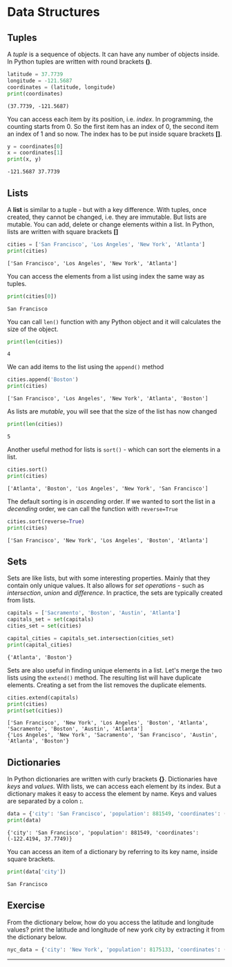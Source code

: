 # Data Structures

## Tuples

A *tuple* is a sequence of objects. It can have any number of objects inside. In Python tuples are written with round brackets **()**. 


```python
latitude = 37.7739
longitude = -121.5687
coordinates = (latitude, longitude)
print(coordinates)
```

    (37.7739, -121.5687)


You can access each item by its position, i.e. *index*. In programming, the counting starts from 0. So the first item has an index of 0, the second item an index of 1 and so now. The index has to be put inside square brackets **[]**.


```python
y = coordinates[0]
x = coordinates[1]
print(x, y)
```

    -121.5687 37.7739


## Lists

A **list** is similar to a tuple - but with a key difference. With tuples, once created, they cannot be changed, i.e. they are immutable. But lists are mutable. You can add, delete or change elements within a list.  In Python, lists are written with square brackets **[]**


```python
cities = ['San Francisco', 'Los Angeles', 'New York', 'Atlanta']
print(cities)
```

    ['San Francisco', 'Los Angeles', 'New York', 'Atlanta']


You can access the elements from a list using index the same way as tuples.


```python
print(cities[0])
```

    San Francisco


You can call `len()` function with any Python object and it will calculates the size of the object.


```python
print(len(cities))
```

    4


We can add items to the list using the `append()` method


```python
cities.append('Boston')
print(cities)
```

    ['San Francisco', 'Los Angeles', 'New York', 'Atlanta', 'Boston']


As lists are *mutable*, you will see that the size of the list has now changed


```python
print(len(cities))
```

    5


Another useful method for lists is `sort()` - which can sort the elements in a list.


```python
cities.sort()
print(cities)
```

    ['Atlanta', 'Boston', 'Los Angeles', 'New York', 'San Francisco']


The default sorting is in *ascending* order. If we wanted to sort the list in a *decending* order, we can call the function with `reverse=True`


```python
cities.sort(reverse=True)
print(cities)
```

    ['San Francisco', 'New York', 'Los Angeles', 'Boston', 'Atlanta']


## Sets

Sets are like lists, but with some interesting properties. Mainly that they contain only unique values. It also allows for *set operations* - such as *intersection*, *union* and *difference*. In practice, the sets are typically created from lists.


```python
capitals = ['Sacramento', 'Boston', 'Austin', 'Atlanta']
capitals_set = set(capitals)
cities_set = set(cities)

capital_cities = capitals_set.intersection(cities_set)
print(capital_cities)
```

    {'Atlanta', 'Boston'}


Sets are also useful in finding unique elements in a list. Let's merge the two lists using the `extend()` method. The resulting list will have duplicate elements. Creating a set from the list removes the duplicate elements.


```python
cities.extend(capitals)
print(cities)
print(set(cities))
```

    ['San Francisco', 'New York', 'Los Angeles', 'Boston', 'Atlanta', 'Sacramento', 'Boston', 'Austin', 'Atlanta']
    {'Los Angeles', 'New York', 'Sacramento', 'San Francisco', 'Austin', 'Atlanta', 'Boston'}


## Dictionaries

In Python dictionaries are written with curly brackets **{}**. Dictionaries have *keys* and *values*. With lists, we can access each element by its index. But a dictionary makes it easy to access the element by name. Keys and values are separated by a colon **:**. 


```python
data = {'city': 'San Francisco', 'population': 881549, 'coordinates': (-122.4194, 37.7749) }
print(data)
```

    {'city': 'San Francisco', 'population': 881549, 'coordinates': (-122.4194, 37.7749)}


You can access an item of a dictionary by referring to its key name, inside square brackets.


```python
print(data['city'])
```

    San Francisco


## Exercise

From the dictionary below, how do you access the latitude and longitude values? print the latitude and longitude of new york city by extracting it from the dictionary below.


```python
nyc_data = {'city': 'New York', 'population': 8175133, 'coordinates': (40.661, -73.944) }
```

----
